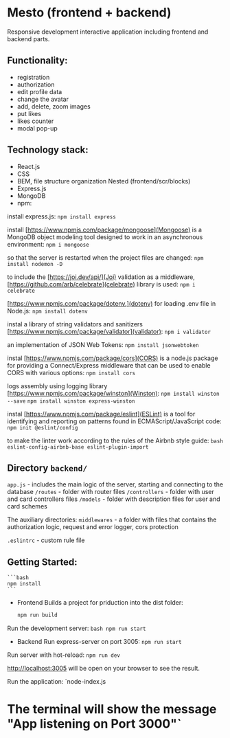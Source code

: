 # Mesto (frontend + backend)

Responsive development interactive application including frontend and backend parts.  

## Functionality:
* registration
* authorization
* edit profile data
* change the avatar
* add, delete, zoom images
* put likes
* likes counter
* modal pop-up 

## Technology stack:
* React.js
* CSS
* BEM, file structure organization Nested (frontend/scr/blocks)
* Express.js
* MongoDB
* npm:

install express.js:
    `npm install express`

install [https://www.npmjs.com/package/mongoose](Mongoose) is a MongoDB object modeling tool designed to work in an asynchronous environment:
    `npm i mongoose`

so that the server is restarted when the project files are changed:
    `npm install nodemon -D`

to include the [https://joi.dev/api/](Joi) validation as a middleware,[https://github.com/arb/celebrate](celebrate) library is used:
    `npm i celebrate`

[https://www.npmjs.com/package/dotenv.](dotenv) for loading .env file in Node.js:
    `npm install dotenv`

instal a library of string validators and sanitizers [https://www.npmjs.com/package/validator](validator):
    `npm i validator`

an implementation of JSON Web Tokens:
    `npm install jsonwebtoken`

instal [https://www.npmjs.com/package/cors](CORS) is a node.js package for providing a Connect/Express middleware that can be used to enable CORS with various options:
    `npm install cors`

logs assembly using logging library [https://www.npmjs.com/package/winston](Winston):
    `npm install winston --save`
    `npm install winston express-winston`

instal [https://www.npmjs.com/package/eslint](ESLint) is a tool for identifying and reporting on patterns found in ECMAScript/JavaScript code:
    `npm init @eslint/config`

to make the linter work according to the rules of the Airbnb style guide:
    ``` bash
    eslint-config-airbnb-base
    eslint-plugin-import
    ```

## Directory `backend/`
`app.js` - includes the main logic of the server, starting and connecting to the database
`/routes` - folder with router files
`/controllers` - folder with user and card controllers files
`/models` - folder with description files for user and card schemes

The auxiliary directories:
`middlewares` - a folder with files that contains the authorization logic, request and error logger, cors protection

`.eslintrc` - custom rule file

## Getting Started:

    ```bash
    npm install
    ```
* Frontend
Builds a project for priduction into the dist folder:
    ```bash
    npm run build
    ```

Run the development server:
    ```bash
    npm run start
    ```

* Backend
Run express-server on port 3005:
    `npm run start`

Run server with hot-reload:
    `npm run dev`

[http://localhost:3005](http://localhost:3005) will be open on your browser to see the result.

Run the application:
`node-index.js
# The terminal will show the message "App listening on Port 3000"`
